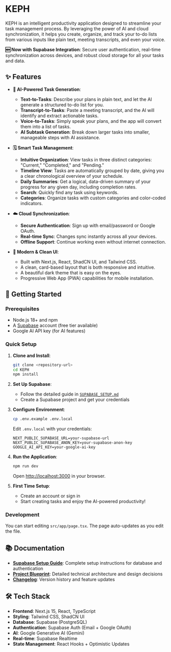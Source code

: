 # KEPH

KEPH is an intelligent productivity application designed to streamline your task management process. By leveraging the power of AI and cloud synchronization, it helps you create, organize, and track your to-do lists from various inputs like plain text, meeting transcripts, and even your voice.

**🆕 Now with Supabase Integration**: Secure user authentication, real-time synchronization across devices, and robust cloud storage for all your tasks and data.

## ✨ Features

- **🤖 AI-Powered Task Generation**:
  - **Text-to-Tasks**: Describe your plans in plain text, and let the AI generate a structured to-do list for you.
  - **Transcript-to-Tasks**: Paste a meeting transcript, and the AI will identify and extract actionable tasks.
  - **Voice-to-Tasks**: Simply speak your plans, and the app will convert them into a list of tasks.
  - **AI Subtask Generation**: Break down larger tasks into smaller, manageable steps with AI assistance.

- **🗓️ Smart Task Management**:
  - **Intuitive Organization**: View tasks in three distinct categories: "Current," "Completed," and "Pending."
  - **Timeline View**: Tasks are automatically grouped by date, giving you a clear chronological overview of your schedule.
  - **Daily Summaries**: Get a logical, data-driven summary of your progress for any given day, including completion rates.
  - **Search**: Quickly find any task using keywords.
  - **Categories**: Organize tasks with custom categories and color-coded indicators.

- **☁️ Cloud Synchronization**:
  - **Secure Authentication**: Sign up with email/password or Google OAuth.
  - **Real-time Sync**: Changes sync instantly across all your devices.
  - **Offline Support**: Continue working even without internet connection.

- **🎨 Modern & Clean UI**:
  - Built with Next.js, React, ShadCN UI, and Tailwind CSS.
  - A clean, card-based layout that is both responsive and intuitive.
  - A beautiful dark theme that is easy on the eyes.
  - Progressive Web App (PWA) capabilities for mobile installation.

## 🚀 Getting Started

### Prerequisites
- Node.js 18+ and npm
- A [Supabase](https://supabase.com) account (free tier available)
- Google AI API key (for AI features)

### Quick Setup

1. **Clone and Install**:
   ```bash
   git clone <repository-url>
   cd KEPH
   npm install
   ```

2. **Set Up Supabase**:
   - Follow the detailed guide in [`SUPABASE_SETUP.md`](./SUPABASE_SETUP.md)
   - Create a Supabase project and get your credentials

3. **Configure Environment**:
   ```bash
   cp .env.example .env.local
   ```
   Edit `.env.local` with your credentials:
   ```env
   NEXT_PUBLIC_SUPABASE_URL=your-supabase-url
   NEXT_PUBLIC_SUPABASE_ANON_KEY=your-supabase-anon-key
   GOOGLE_AI_API_KEY=your-google-ai-key
   ```

4. **Run the Application**:
   ```bash
   npm run dev
   ```
   Open [http://localhost:3000](http://localhost:3000) in your browser.

5. **First Time Setup**:
   - Create an account or sign in
   - Start creating tasks and enjoy the AI-powered productivity!

### Development

You can start editing `src/app/page.tsx`. The page auto-updates as you edit the file.

## 📚 Documentation

- **[Supabase Setup Guide](./SUPABASE_SETUP.md)**: Complete setup instructions for database and authentication
- **[Project Blueprint](./docs/blueprint.md)**: Detailed technical architecture and design decisions
- **[Changelog](./CHANGELOG.md)**: Version history and feature updates

## 🛠️ Tech Stack

- **Frontend**: Next.js 15, React, TypeScript
- **Styling**: Tailwind CSS, ShadCN UI
- **Database**: Supabase (PostgreSQL)
- **Authentication**: Supabase Auth (Email + Google OAuth)
- **AI**: Google Generative AI (Gemini)
- **Real-time**: Supabase Realtime
- **State Management**: React Hooks + Optimistic Updates
